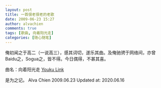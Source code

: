 ```yaml
---
layout: post
title: 一首很老很老的老歌
date: 2009-06-23 15:27
author: alvachien
comments: true
tags: [歌曲, 向着阳光走]
categories: [随心随笔]
---
```


俺初闻之于高二（一说高三），感其词切，遂乐其曲。及俺驰骋于网络间，亦曾Baidu之，Sogua之，皆不得。今日偶得，不甚其喜。

曲名：向着阳光走
[Youku Link](https://v.youku.com/v_show/id_XMTk4OTg4OTY=.html?)

是为之记。
Alva Chien
2009.06.23
Updated at: 2020.06.16

